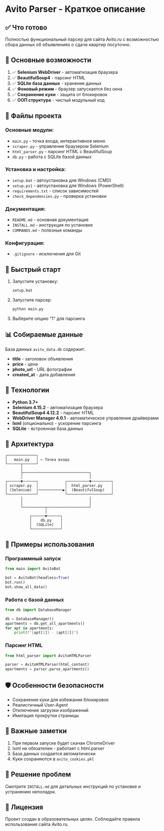 # Avito Parser - Краткое описание

## ✅ Что готово

Полностью функциональный парсер для сайта Avito.ru с возможностью сбора данных об объявлениях о сдаче квартир посуточно.

## 🎯 Основные возможности

1. ✅ **Selenium WebDriver** - автоматизация браузера
2. ✅ **BeautifulSoup4** - парсинг HTML
3. ✅ **SQLite база данных** - хранение данных
4. ✅ **Фоновый режим** - браузер запускается без окна
5. ✅ **Сохранение куки** - защита от блокировок
6. ✅ **ООП структура** - чистый модульный код

## 📁 Файлы проекта

### Основные модули:
- `main.py` - точка входа, интерактивное меню
- `scraper.py` - управление браузером Selenium
- `html_parser.py` - парсинг HTML с BeautifulSoup
- `db.py` - работа с SQLite базой данных

### Установка и настройка:
- `setup.bat` - автоустановка для Windows (CMD)
- `setup.ps1` - автоустановка для Windows (PowerShell)
- `requirements.txt` - список зависимостей
- `check_dependencies.py` - проверка установки

### Документация:
- `README.md` - основная документация
- `INSTALL.md` - инструкция по установке
- `COMMANDS.md` - полезные команды

### Конфигурация:
- `.gitignore` - исключения для Git

## 🚀 Быстрый старт

1. Запустите установку:
   ```cmd
   setup.bat
   ```

2. Запустите парсер:
   ```bash
   python main.py
   ```

3. Выберите опцию "1" для парсинга

## 📊 Собираемые данные

База данных `avito_data.db` содержит:
- **title** - заголовок объявления
- **price** - цена
- **photo_url** - URL фотографии
- **created_at** - дата добавления

## 🔧 Технологии

- **Python 3.7+**
- **Selenium 4.15.2** - автоматизация браузера
- **BeautifulSoup4 4.12.2** - парсинг HTML
- **WebDriver Manager 4.0.1** - автоматическое управление драйверами
- **lxml** (опционально) - ускорение парсинга
- **SQLite** - встроенная база данных

## 🎨 Архитектура

```
┌─────────────┐
│   main.py   │ ← Точка входа
└──────┬──────┘
       │
       ├──────────────────────────────┐
       │                              │
┌──────▼──────┐            ┌──────────▼─────────┐
│ scraper.py  │            │  html_parser.py    │
│ (Selenium)  │───────────▶│  (BeautifulSoup)   │
└─────────────┘            └────────────────────┘
       │                              │
       │                              │
       └──────────┬───────────────────┘
                  │
           ┌──────▼──────┐
           │    db.py    │
           │  (SQLite)   │
           └─────────────┘
```

## 📝 Примеры использования

### Программный запуск
```python
from main import AvitoBot

bot = AvitoBot(headless=True)
bot.run()
bot.show_all_data()
```

### Работа с базой данных
```python
from db import DatabaseManager

db = DatabaseManager()
apartments = db.get_all_apartments()
for apt in apartments:
    print(f"{apt[1]} - {apt[2]}")
```

### Парсинг HTML
```python
from html_parser import AvitoHTMLParser

parser = AvitoHTMLParser(html_content)
apartments = parser.parse_apartments()
```

## 🛡️ Особенности безопасности

- Сохранение куки для избежания блокировок
- Реалистичный User-Agent
- Отключение загрузки изображений
- Имитация прокрутки страницы

## 📌 Важные заметки

1. При первом запуске будет скачан ChromeDriver
2. lxml не обязателен - работает с html.parser
3. База данных создается автоматически
4. Куки сохраняются в `avito_cookies.pkl`

## 🐛 Решение проблем

Смотрите `INSTALL.md` для детальных инструкций по установке и устранению неполадок.

## 📄 Лицензия

Проект создан в образовательных целях. Соблюдайте правила использования сайта Avito.ru.

